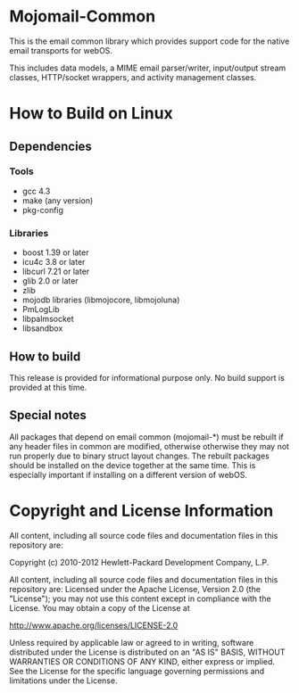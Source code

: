 
Mojomail-Common
===============
This is the email common library which provides support code for the native
email transports for webOS.

This includes data models, a MIME email parser/writer, input/output stream
classes, HTTP/socket wrappers, and activity management classes.

# How to Build on Linux

## Dependencies

### Tools
* gcc 4.3
* make (any version)
* pkg-config

### Libraries
* boost 1.39 or later
* icu4c 3.8 or later
* libcurl 7.21 or later
* glib 2.0 or later
* zlib
* mojodb libraries (libmojocore, libmojoluna)
* PmLogLib
* libpalmsocket
* libsandbox

## How to build

This release is provided for informational purpose only. No build support is provided at this time.

## Special notes

All packages that depend on email common (mojomail-*) must be rebuilt if any
header files in common are modified, otherwise otherwise they may not run
properly due to binary struct layout changes. The rebuilt packages should be
installed on the device together at the same time. This is especially important
if installing on a different version of webOS.

# Copyright and License Information

All content, including all source code files and documentation files in this repository are: 

 Copyright (c) 2010-2012 Hewlett-Packard Development Company, L.P.

All content, including all source code files and documentation files in this repository are:
Licensed under the Apache License, Version 2.0 (the "License");
you may not use this content except in compliance with the License.
You may obtain a copy of the License at

http://www.apache.org/licenses/LICENSE-2.0

Unless required by applicable law or agreed to in writing, software
distributed under the License is distributed on an "AS IS" BASIS,
WITHOUT WARRANTIES OR CONDITIONS OF ANY KIND, either express or implied.
See the License for the specific language governing permissions and
limitations under the License.
